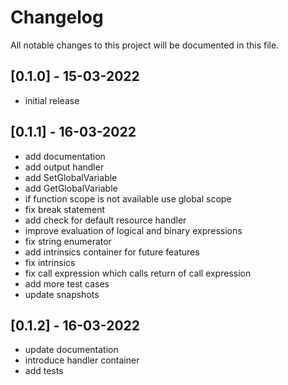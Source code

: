 # Changelog

All notable changes to this project will be documented in this file.

## [0.1.0] - 15-03-2022

- initial release

## [0.1.1] - 16-03-2022

- add documentation
- add output handler
- add SetGlobalVariable
- add GetGlobalVariable
- if function scope is not available use global scope
- fix break statement
- add check for default resource handler
- improve evaluation of logical and binary expressions
- fix string enumerator
- add intrinsics container for future features
- fix intrinsics
- fix call expression which calls return of call expression
- add more test cases
- update snapshots

## [0.1.2] - 16-03-2022

- update documentation
- introduce handler container
- add tests